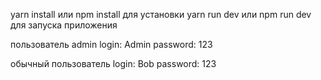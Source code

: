 yarn install или npm install для установки
yarn run dev или npm run dev для запуска приложения

пользователь admin
login: Admin
password: 123

обычный пользователь
login: Bob
password: 123
